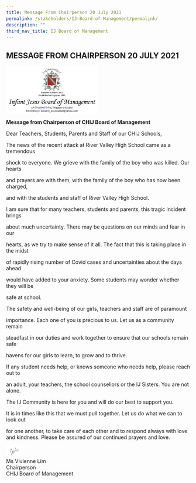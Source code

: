 ```yaml
---
title: Message From Chairperson 20 July 2021
permalink: /stakeholders/IJ-Board-of-Management/permalink/
description: ""
third_nav_title: IJ Board of Management
---
```


## MESSAGE FROM CHAIRPERSON 20 JULY 2021

<img style="width: 50%;" src="/images/Header.jpeg" align = "center" />

**Message from Chairperson of CHIJ Board of Management**  

Dear Teachers, Students, Parents and Staff of our CHIJ Schools,

  

The news of the recent attack at River Valley High School came as a tremendous

shock to everyone. We grieve with the family of the boy who was killed. Our hearts

and prayers are with them, with the family of the boy who has now been charged,

and with the students and staff of River Valley High School.

  

I am sure that for many teachers, students and parents, this tragic incident brings

about much uncertainty. There may be questions on our minds and fear in our

hearts, as we try to make sense of it all. The fact that this is taking place in the midst

of rapidly rising number of Covid cases and uncertainties about the days ahead

would have added to your anxiety. Some students may wonder whether they will be

safe at school.

  

The safety and well-being of our girls, teachers and staff are of paramount

importance. Each one of you is precious to us. Let us as a community remain

steadfast in our duties and work together to ensure that our schools remain safe

havens for our girls to learn, to grow and to thrive.

  

If any student needs help, or knows someone who needs help, please reach out to

an adult, your teachers, the school counsellors or the IJ Sisters. You are not alone.

The IJ Community is here for you and will do our best to support you.

  

It is in times like this that we must pull together. Let us do what we can to look out

for one another, to take care of each other and to respond always with love and kindness. Please be assured of our continued prayers and love.



<img style="width: 10%;" src="/images/Sign_off.jpeg" align = "left" />
<br><br>
Ms Vivienne Lim<br>
Chairperson<br>
CHIJ Board of Management